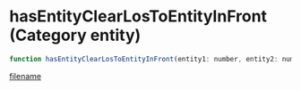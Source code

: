 # hasEntityClearLosToEntityInFront (Category entity)

```js
function hasEntityClearLosToEntityInFront(entity1: number, entity2: number): boolean
```

[filename](hasEntityClearLosToEntityInFront_m.md ':include')